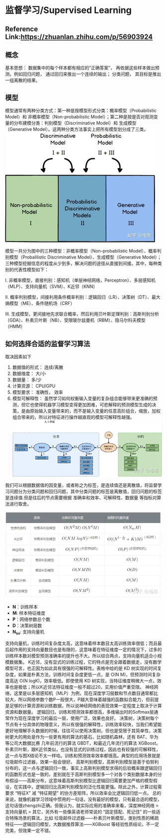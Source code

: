 # 监督学习/Supervised Learning

**Reference Link**:https://zhuanlan.zhihu.com/p/56903924
---

## 概念
基本思想： 数据集中的每个样本都有相应的“正确答案”， 再依据这些样本做出预测。例如回归问题， 通过回归来推出一个连续的输出； 分类问题， 其目标是推出一组离散的结果。

## 模型
模型通常有两种分类方式：第一种是按模型形式分类：概率模型（Probabilistic Model）和 非概率模型（Non-probabilistic Model）；第二种是按是否对观测变量的分布建模分类：判别模型（Discriminative Model）和 生成模型（Generative Model）。这两种分类方法事实上把所有模型划分成了三类。
![image](./Picture/%E7%9B%91%E7%9D%A3%E5%AD%A6%E4%B9%A0%E6%A8%A1%E5%9E%8B.jpg)

模型一共分为图中的三种模型：非概率模型（Non-probabilistic Model）、概率判别模型（Probalilistic Discriminative Model）、生成模型（Generative Model）；三种模型挖掘信息的程度从少到多，解决问题的途径从直接到间接。其中，每种类别的代表性模型如下：

I. 非概率模型，直接判别：感知机（单层神经网络，Perceptron）、多层感知机（MLP）、支持向量机（SVM）、K近邻（KNN）

II. 概率判别模型，间接利用条件概率判别：逻辑回归（LR）、决策树（DT）、最大熵模型（ME）、条件随机场（CRF）

III. 生成模型，更间接地先求联合概率，然后利用贝叶斯定理判别：高斯判别分析（GDA）、朴素贝叶斯（NB）、受限玻尔兹曼机（RBM）、隐马尔科夫模型（HMM）


## 如何选择合适的监督学习算法
取决因素如下
1. 数据值的形式： 连续/离散
2. 数据维度： 大/小
3. 数据量： 多/少
4. 计算资源： CPU/GPU
5. 模型要求： 准确性， 效率
7. 模型可解释性： 虽然学习如何权衡输入变量的复杂组合能够带来更准确的预测，但它也使得机器学习模型变得更加困难，可悲解释的预测模型生成的决策，是由原始输入变量带来的，而不是输入变量的任意高阶组合，缩放，加权组合带来的，所以对特征进行操作越直观的模型可解释性越强。
![image](./Picture/%E7%9B%91%E7%9D%A3%E5%AD%A6%E4%B9%A0%E6%A8%A1%E5%9E%8B%E9%80%89%E6%8B%A9.webp)

我们可以根据数据值的因变量，或者称之为标签，是连续值还是离散值，将监督学习问题分为分类问题和回归问题，其中分类问题的标签是离散值，回归问题的标签是连续值.但是往后的节点需要根据 准确率和效率、可解释性、数据量 等指标对算法进行取舍。

![image](./Picture/%E6%97%B6%E9%97%B4%E5%A4%8D%E6%9D%82%E5%BA%A6.webp)
- **N**：训练样本 
- **M**: 样本特征维度 
- **P**：网络参数总个数 
- **D**：决策树层数
- **N<sub>sv</sub>**: 支持向量机

支持向量机，训练时间复杂度太高，这意味着样本数目太高训练效率很低；而且最后起作用的支持向量数目也是有限的，这意味着在特征维度一定的情况下，过多的训练样本数对模型预测准确率的提升也不大。所以综合两点，支持向量机适合小规模数据集。
K近邻，没有显式的训练过程，它的特点是完全跟着数据走，没有数学模型可言，也正因为如此具有很强的可解释性。表格中给的是 KD 树实现的时间复杂度，如果是朴素方法，训练时间复杂度更低一点，是 O(N M)，但预测时间复杂度高达 O(N logK)，效率极低。即使使用 KD 树实现，当特征维度稍微大一点，效率也是极低；所以K近邻法特征维度一般不超过20，实用价值严重受限。
神经网络，这里是以多层感知机（MLP）为例，现在深度学习层数和节点数目通常都比较大，所以网络参数个数P一般很大，P越大意味着越强的函数拟合能力，但前提是足够的计算资源和训练数据，所以说神经网络的表现效果一定程度上取决于计算资源和数据量。
逻辑回归，训练和预测效率都很高，多维输出时的Softmax层通常作为现在深度学习的最后一层，使用广泛，效果也良好。
决策树，决策树每个节点有十分具体的物理意义，所以有很强的解释性，训练效率较快，当我们希望能更好地理解手头数据的时候，往往可以使用决策树。但也是受限于其简单性，决策树更大的用处是作为一些更有用的算法的基石，比如随机森林，还有 BAT、华为等公司大数据比赛 几年前流行的算法 GBDT，和最近几年流行的算法 XGBoost。
朴素贝叶斯，跟K近邻类似，也没有显式的训练过程，因此也有较强的可解释性，这一点与图X结论不太一样哈。训练和预测效率效率都很高。典型的应用场景就是垃圾邮件过滤器，效果一般会很好。
高斯判别模型，高斯判别模型是基于伯努利分布的，这一点与逻辑回归一致，事实上高斯判别模型求得的后验概率跟逻辑回归的函数形式也是一致的，差别就在于高斯判别模型多一个对各个类别数据本身的分布假设——高斯分布，这意味着高斯判别模型比逻辑回归需要更加严格的模型假设，在实践中，逻辑回归比高斯判别模型的泛化性能更强。除此之外，计算过程需要求 “特征X” 减 “特征期望” 的协方差矩阵，所以效率会比逻辑回归低一点。
总的来说，就像机器学习领域中惯用的一句话，没有最好的模型，只有最合适的模型，这句话很zhengzhi正确。但我认为，就实际应用的准确率来看，深度神经网络 > 支持向量机 > 其它，另外有一些像英语老师常说的 “固定搭配、死记住” 的一些适合特殊场景的算法，比如 垃圾邮件过滤器——朴素贝叶斯模型，类别性质的稀疏特征——逻辑回归模型，大数据推荐算法——XGBoost 等经验性质结论，不一定完美，但效果一定不错。

